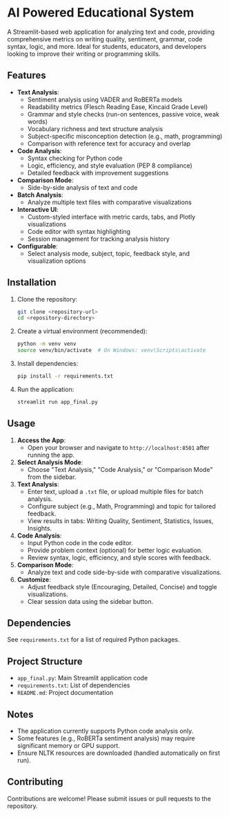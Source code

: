 # AI Powered Educational System

A Streamlit-based web application for analyzing text and code, providing comprehensive metrics on writing quality, sentiment, grammar, code syntax, logic, and more. Ideal for students, educators, and developers looking to improve their writing or programming skills.

## Features
- **Text Analysis**:
  - Sentiment analysis using VADER and RoBERTa models
  - Readability metrics (Flesch Reading Ease, Kincaid Grade Level)
  - Grammar and style checks (run-on sentences, passive voice, weak words)
  - Vocabulary richness and text structure analysis
  - Subject-specific misconception detection (e.g., math, programming)
  - Comparison with reference text for accuracy and overlap
- **Code Analysis**:
  - Syntax checking for Python code
  - Logic, efficiency, and style evaluation (PEP 8 compliance)
  - Detailed feedback with improvement suggestions
- **Comparison Mode**:
  - Side-by-side analysis of text and code
- **Batch Analysis**:
  - Analyze multiple text files with comparative visualizations
- **Interactive UI**:
  - Custom-styled interface with metric cards, tabs, and Plotly visualizations
  - Code editor with syntax highlighting
  - Session management for tracking analysis history
- **Configurable**:
  - Select analysis mode, subject, topic, feedback style, and visualization options

## Installation
1. Clone the repository:
   ```bash
   git clone <repository-url>
   cd <repository-directory>
   ```
2. Create a virtual environment (recommended):
   ```bash
   python -m venv venv
   source venv/bin/activate  # On Windows: venv\Scripts\activate
   ```
3. Install dependencies:
   ```bash
   pip install -r requirements.txt
   ```
4. Run the application:
   ```bash
   streamlit run app_final.py
   ```

## Usage
1. **Access the App**:
   - Open your browser and navigate to `http://localhost:8501` after running the app.
2. **Select Analysis Mode**:
   - Choose "Text Analysis," "Code Analysis," or "Comparison Mode" from the sidebar.
3. **Text Analysis**:
   - Enter text, upload a `.txt` file, or upload multiple files for batch analysis.
   - Configure subject (e.g., Math, Programming) and topic for tailored feedback.
   - View results in tabs: Writing Quality, Sentiment, Statistics, Issues, Insights.
4. **Code Analysis**:
   - Input Python code in the code editor.
   - Provide problem context (optional) for better logic evaluation.
   - Review syntax, logic, efficiency, and style scores with feedback.
5. **Comparison Mode**:
   - Analyze text and code side-by-side with comparative visualizations.
6. **Customize**:
   - Adjust feedback style (Encouraging, Detailed, Concise) and toggle visualizations.
   - Clear session data using the sidebar button.

## Dependencies
See `requirements.txt` for a list of required Python packages.

## Project Structure
- `app_final.py`: Main Streamlit application code
- `requirements.txt`: List of dependencies
- `README.md`: Project documentation

## Notes
- The application currently supports Python code analysis only.
- Some features (e.g., RoBERTa sentiment analysis) may require significant memory or GPU support.
- Ensure NLTK resources are downloaded (handled automatically on first run).

## Contributing
Contributions are welcome! Please submit issues or pull requests to the repository.
